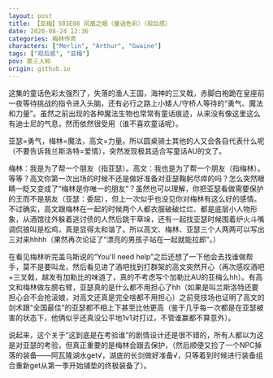 ```yaml
---
layout: post
title: 【亚梅】S03E08 凤凰之眼（童话色彩）（观后感）
date: 2020-08-24 12:36
categories: 梅林传奇
characters: ["Merlin", "Arthur", "Gwaine"]
tags: ["观后感", "亚梅"]
pov: 第三人称
origin: github.io
---
```


这集的童话色彩太强烈了，失落的渔人王国，海神的三叉戟，赤脚白袍跪在皇座前一夜等待挑战的指令进入头脑，还有必行之路上小矮人/守桥人等待的“勇气、魔法和力量”。虽然之前出现的各种魔法生物也常常有童话痕迹，从来没有像这里这么有迪士尼的气息，然而依然很受用（谁不喜欢童话呢）。

亚瑟=勇气，梅林=魔法，高文=力量。所以圆桌骑士其他的人又会各自代表什么呢（不要告诉我兰斯洛特=爱情），突然发现极其适合写童话AU的文了。

梅林：我是为了帮一个朋友（指亚瑟）。高文：我也是为了帮一个朋友（指梅林）。等等？高文你第一次出场的时候不还是做好准备对亚瑟鞠躬尽瘁的吗？怎么突然眼睛一眨又变成了“梅林是你唯一的朋友”？虽然也可以理解，你把亚瑟看做需要保护的王而不是朋友（亚瑟：委屈），但上一次似乎也没见你对梅林有这么好的感情。不过确实，高文跟梅林在一起的时候两个人都衣服破破烂烂、都是底层小人物形象，从酒馆往外躲着逃讨债的人然后跳干草垛，还有一起找亚瑟时候围着炉火斗嘴调侃狼叫是松鸡，真是显得太和谐了。所以高文、梅林、亚瑟三个人两两可以写出三对来hhhh（果然再次论证了“漂亮的男孩子站在一起就能拉郎”。）

在看见梅林听完盖乌斯说的“You'll need help”之后还想了一下他会去找谁做帮手，莫不是要叫龙，然后看见进了酒吧找到打群架的高文突然开心（再次感叹酒吧+三叉戟，越发有加勒比的味道了，真的不考虑写个加勒比AU的亚梅么hh）。有高文和梅林做左膀右臂，亚瑟真的是什么都不用担心了hh（如果是叫兰斯洛特还要担心会不会抢滚娘，对高文还真是完全啥都不用担心）之前竞技场也证明了高文的剑术跟“全国最佳”的亚瑟都不相上下甚至比他更高（鉴于几乎每一次都是在亚瑟被害的状态下，他俩似乎还真没公平地1v1对打过，不管谁赢都不算意外）。

说起来，这个关于“这到底是在考验谁”的剧情设计还是很不错的，所有人都以为这是对亚瑟的考验，但真正重要的是梅林会跟去保护，（然后顺便又捡了一个NPC掉落的装备——阿瓦隆湖水get√，湖底的长剑做好准备√，只等着到时候进行装备组合重新get从第一季开始铺垫的终极装备了）。

